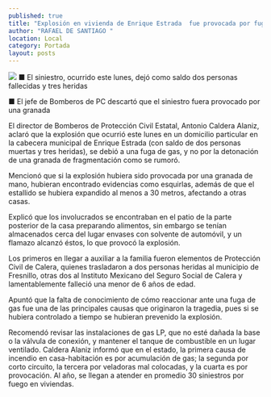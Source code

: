 ```yaml
---
published: true
title: "Explosión en vivienda de Enrique Estrada  fue provocada por fuga de gas: Caldera"
author: "RAFAEL DE SANTIAGO "
location: Local
category: Portada
layout: posts
---
```


![](http://i.imgur.com/DpCgSqgm.jpg)
■ El siniestro, ocurrido este lunes, dejó como saldo dos personas fallecidas y tres heridas

■ El jefe de Bomberos de PC descartó que el siniestro fuera provocado por una granada

El director de Bomberos de Protección Civil Estatal, Antonio Caldera Alaniz, aclaró que la explosión que ocurrió este lunes en un domicilio particular en la cabecera municipal de Enrique Estrada (con saldo de dos personas muertas y tres heridas), se debió a una fuga de gas, y no por la detonación de una granada de fragmentación como se rumoró.

Mencionó que si la explosión hubiera sido provocada por una granada de mano, hubieran encontrado evidencias como esquirlas, además de que el estallido se hubiera expandido al menos a 30 metros, afectando a otras casas.

Explicó que los involucrados se encontraban en el patio de la parte posterior de la casa preparando alimentos, sin embargo se tenían almacenados cerca del lugar envases con solvente de automóvil, y un flamazo alcanzó éstos, lo que provocó la explosión.

Los primeros en llegar a auxiliar a la familia fueron elementos de Protección Civil de Calera, quienes trasladaron a dos personas heridas al municipio de Fresnillo, otras dos al Instituto Mexicano del Seguro Social de Calera y lamentablemente falleció una menor de 6 años de edad.

Apuntó que la falta de conocimiento de cómo reaccionar ante una fuga de gas fue una de las principales causas que originaron la tragedia, pues si se hubiera controlado a tiempo se hubieran prevenido la explosión.

Recomendó revisar las instalaciones de gas LP, que no esté dañada la base o la válvula de conexión, y mantener el tanque de combustible en un lugar ventilado.
Caldera Alaniz informó que en el estado, la primera causa de incendio en casa-habitación es por acumulación de gas; la segunda por corto circuito, la tercera por veladoras mal colocadas, y la cuarta es por provocación. Al año, se llegan a atender en promedio 30 siniestros por fuego en viviendas.
